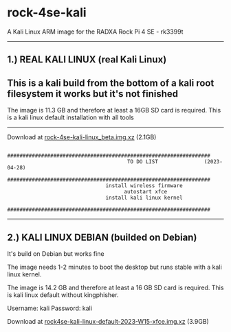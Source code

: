 # rock-4se-kali
A Kali Linux ARM image for the RADXA Rock Pi 4 SE - rk3399t 


-------------------
1.) REAL KALI LINUX              (real Kali Linux)
-------------------

This is a kali build from the bottom of a kali root filesystem it works but it's not finished
---------------------------------------------------------------------------------------------

The image is 11.3 GB and therefore at least a 16GB SD card is required. 
This is a kali linux default installation with all tools

---------------------------------------------------------------------------------------------

Download at <a href="(https://drive.google.com/file/d/1q0ct6kwbuh1ETYC2EPkrdjizOzXuiUZO/view?usp=sharing)">rock-4se-kali-linux_beta.img.xz</a> (2.1GB)
 
              ##################################################################
                                           TO DO LIST               (2023-04-28)
              ##################################################################
                                    install wireless firmware
                                          autostart xfce
                                    install kali linux kernel
              ##################################################################


---------------------
2.) KALI LINUX DEBIAN          (builded on Debian)
---------------------
It's build on Debian but works fine

The image needs 1-2 minutes to boot the desktop but runs stable with a kali linux kernel.

The image is 14.2 GB and therefore at least a 16 GB SD card is required.
This is kali linux default without kingphisher.

Username: kali
Password: kali

Download at <a href="https://drive.google.com/file/d/1sig3IbY23cuAeM2c20aRQESbx57z_mBA/view?usp=sharing">rock4se-kali-linux-default-2023-W15-xfce.img.xz</a> (3.9GB)
